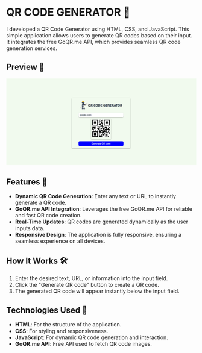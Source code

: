 # QR CODE GENERATOR 🤖

I developed a QR Code Generator using HTML, CSS, and JavaScript. This simple application allows users to generate QR codes based on their input. It integrates the free GoQR.me API, which provides seamless QR code generation services.

## Preview 📸

![website Template](./IMAGES/qrcode.png)


## Features 🚀

- **Dynamic QR Code Generation**: Enter any text or URL to instantly generate a QR code.
- **GoQR.me API Integration**: Leverages the free GoQR.me API for reliable and fast QR code creation.
- **Real-Time Updates**: QR codes are generated dynamically as the user inputs data.
- **Responsive Design**: The application is fully responsive, ensuring a seamless experience on all devices.

## How It Works 🛠️

1. Enter the desired text, URL, or information into the input field.
2. Click the "Generate QR code" button to create a QR code.
3. The generated QR code will appear instantly below the input field.

## Technologies Used 📝

- **HTML**: For the structure of the application.
- **CSS**: For styling and responsiveness.
- **JavaScript**: For dynamic QR code generation and interaction.
- **GoQR.me API**: Free API used to fetch QR code images.